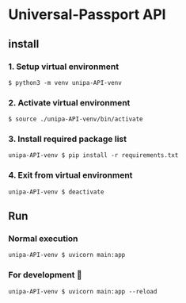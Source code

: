 # Universal-Passport API

## install
### 1. Setup virtual environment
```
$ python3 -m venv unipa-API-venv
```
### 2. Activate virtual environment
```
$ source ./unipa-API-venv/bin/activate
```
### 3. Install required package list
```
unipa-API-venv $ pip install -r requirements.txt
```
### 4. Exit from virtual environment
```
unipa-API-venv $ deactivate
```

## Run
### Normal execution
```
unipa-API-venv $ uvicorn main:app
```
### For development &#x1f527;
```
unipa-API-venv $ uvicorn main:app --reload
```
